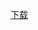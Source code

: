 [下载][123]


[123]: itms-services://?action=download-manifest&url=https://raw.githubusercontent.com/yh8577/test/master/my.plist
